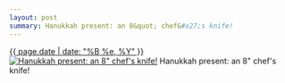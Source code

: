 ```yaml
---
layout: post
summary: Hanukkah present: an 8&quot; chef&#x27;s knife!
---
```


<p>
  <time><a href="/384">{{ page.date | date: "%B %e, %Y" }}</a></time>
  <a href="/384"><img src="{{ site.assets_url }}/384-240.jpg" srcset="{{ site.assets_url }}/384-480.jpg 480w, {{ site.assets_url }}/384-360.jpg 360w, {{ site.assets_url }}/384-240.jpg 240w, {{ site.assets_url }}/384-120.jpg 120w" sizes="(min-width: 700px) 50vw, calc(100vw - 2rem)" alt="Hanukkah present: an 8&quot; chef&#x27;s knife!" /></a>
  <span>Hanukkah present: an 8&quot; chef&#x27;s knife!</span>
</p>
